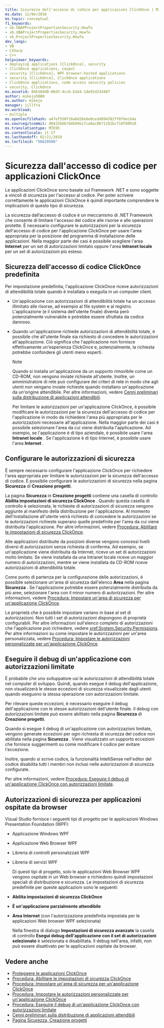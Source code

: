 ```yaml
---
title: Sicurezza dall'accesso di codice per applicazioni ClickOnce | Microsoft Docs
ms.date: 11/04/2016
ms.topic: conceptual
f1_keywords:
- vb.XBAPProjectPropertiesSecurity.HowTo
- vb.XBAProjectPropertiesSecurity.HowTo
- vb.ProjectPropertiesSecurity.HowTo
dev_langs:
- VB
- CSharp
- C++
helpviewer_keywords:
- deploying applications [ClickOnce], security
- ClickOnce applications, caspol
- security [ClickOnce], WPF browser-hosted applications
- security [ClickOnce], ClickOnce applications
- ClickOnce applications, code access security policies
- security, ClickOnce
ms.assetid: 04b104d0-0bd3-4ccb-b164-1de92d234487
author: mikejo5000
ms.author: mikejo
manager: jillfra
ms.workload:
- multiple
ms.openlocfilehash: a47ef550f18a0d26e6e0cea9894382ff8fdecb4a
ms.sourcegitcommit: d0425b6b7d4b99e17ca6ac0671282bc718f80910
ms.translationtype: MTE95
ms.contentlocale: it-IT
ms.lasthandoff: 02/21/2019
ms.locfileid: "56629508"
---
```

# <a name="code-access-security-for-clickonce-applications"></a>Sicurezza dall'accesso di codice per applicazioni ClickOnce
Le applicazioni ClickOnce sono basate sul Framework .NET e sono soggette a vincoli di sicurezza per l'accesso al codice. Per poter scrivere correttamente le applicazioni ClickOnce è quindi importante comprendere le implicazioni di questo tipo di sicurezza.

 La sicurezza dall’accesso di codice è un meccanismo di .NET Framework che consente di limitare l'accesso del codice alle risorse e alle operazioni protette. È necessario configurare le autorizzazioni per la sicurezza dell'accesso di codice per l'applicazione ClickOnce per usare l'area appropriata per la posizione del programma di installazione delle applicazioni. Nella maggior parte dei casi è possibile scegliere l'area **Internet** per un set di autorizzazioni limitato oppure l'area **Intranet locale** per un set di autorizzazioni più esteso.

## <a name="default-clickonce-code-access-security"></a>Sicurezza dell'accesso di codice ClickOnce predefinita
 Per impostazione predefinita, l'applicazione ClickOnce riceve autorizzazioni di attendibilità totale quando è installata o eseguita in un computer client.

- Un'applicazione con autorizzazioni di attendibilità totale ha un accesso illimitato alle risorse, ad esempio al file system e al registro. L'applicazione (e il sistema dell'utente finale) diventa però potenzialmente vulnerabile e potrebbe essere sfruttata da codice dannoso.

- Quando un'applicazione richiede autorizzazioni di attendibilità totale, è possibile che all'utente finale sia richiesto di concedere le autorizzazioni all'applicazione. Ciò significa che l'applicazione non fornisce effettivamente un'esperienza ClickOnce e, potenzialmente, la richiesta potrebbe confondere gli utenti meno esperti.

  > [!NOTE]
  >  Quando si installa un'applicazione da un supporto rimovibile come un CD-ROM, non vengono inviate richieste all'utente. Inoltre, un amministratore di rete può configurare dei criteri di rete in modo che agli utenti non vengano inviate richieste quando installano un'applicazione da un'origine attendibile. Per altre informazioni, vedere [Cenni preliminari sulla distribuzione di applicazioni attendibili](../deployment/trusted-application-deployment-overview.md).

  Per limitare le autorizzazioni per un'applicazione ClickOnce, è possibile modificare le autorizzazioni per la sicurezza dell'accesso di codice per l'applicazione in modo da richiedere l'area più appropriata per le autorizzazioni necessarie all'applicazione. Nella maggior parte dei casi è possibile selezionare l'area da cui viene distribuita l'applicazione. Ad esempio, se l'applicazione è di tipo aziendale, è possibile usare l'area **Intranet locale** . Se l'applicazione è di tipo Internet, è possibile usare l'area **Internet** .

## <a name="configure-security-permissions"></a>Configurare le autorizzazioni di sicurezza
 È sempre necessario configurare l'applicazione ClickOnce per richiedere l'area appropriata per limitare le autorizzazioni per la sicurezza dell'accesso di codice. È possibile configurare le autorizzazioni di sicurezza nella pagina **Sicurezza** di **Creazione progetti**.

 La pagina **Sicurezza** in **Creazione progetti** contiene una casella di controllo **Abilita impostazioni di sicurezza ClickOnce** . Quando questa casella di controllo è selezionata, le richieste di autorizzazioni di sicurezza vengono aggiunte al manifesto della distribuzione per l'applicazione. Al momento dell'installazione all'utente verrà richiesto di concedere le autorizzazioni se le autorizzazioni richieste superano quelle predefinite per l'area da cui viene distribuita l'applicazione. Per altre informazioni, vedere [Procedura: Abilitare le impostazioni di sicurezza ClickOnce](../deployment/how-to-enable-clickonce-security-settings.md).

 Alle applicazioni distribuite da posizioni diverse vengono concessi livelli diversi di autorizzazioni senza richiesta di conferma. Ad esempio, se un'applicazione viene distribuita da Internet, riceve un set di autorizzazioni molto limitato. Se viene installata da una Intranet locale riceve un maggior numero di autorizzazioni, mentre se viene installata da CD-ROM riceve autorizzazioni di attendibilità totale.

 Come punto di partenza per la configurazione delle autorizzazioni, è possibile selezionare un'area di sicurezza dall'elenco **Area** nella pagina **Sicurezza** . Se l'applicazione potrebbe essere potenzialmente distribuita da più aree, selezionare l'area con il minor numero di autorizzazioni. Per altre informazioni, vedere [Procedura: Impostare un'area di sicurezza per un'applicazione ClickOnce](../deployment/how-to-set-a-security-zone-for-a-clickonce-application.md).

 Le proprietà che è possibile impostare variano in base al set di autorizzazioni. Non tutti i set di autorizzazioni dispongono di proprietà configurabili. Per altre informazioni sull'elenco completo di autorizzazioni che l'applicazione può richiedere, vedere <xref:System.Security.Permissions>. Per altre informazioni su come impostare le autorizzazioni per un'area personalizzata, vedere [Procedura: Impostare le autorizzazioni personalizzate per un'applicazione ClickOnce](../deployment/how-to-set-custom-permissions-for-a-clickonce-application.md).

## <a name="debug-an-application-that-has-restricted-permissions"></a>Eseguire il debug di un'applicazione con autorizzazioni limitate
 È probabile che uno sviluppatore usi le autorizzazioni di attendibilità totale nel computer di sviluppo. Quindi, quando esegue il debug dell'applicazione, non visualizzerà le stesse eccezioni di sicurezza visualizzate dagli utenti quando eseguono la stessa operazione con autorizzazioni limitate.

 Per rilevare queste eccezioni, è necessario eseguire il debug dell'applicazione con le stesse autorizzazioni dell'utente finale. Il debug con autorizzazioni limitate può essere abilitato nella pagina **Sicurezza** di **Creazione progetti**.

 Quando si esegue il debug di un'applicazione con autorizzazioni limitate, vengono generate eccezioni per ogni richiesta di sicurezza del codice non abilitata nella pagina **Sicurezza** . Viene visualizzato un supporto eccezioni che fornisce suggerimenti su come modificare il codice per evitare l'eccezione.

 Inoltre, quando si scrive codice, la funzionalità IntelliSense nell'editor del codice disabilita tutti i membri non inclusi nelle autorizzazioni di sicurezza configurate.

 Per altre informazioni, vedere [Procedura: Eseguire il debug di un'applicazione ClickOnce con autorizzazioni limitate](../deployment/how-to-debug-a-clickonce-application-with-restricted-permissions.md).

## <a name="security-permissions-for-browser-hosted-applications"></a>Autorizzazioni di sicurezza per applicazioni ospitate da browser
 Visual Studio fornisce i seguenti tipi di progetto per le applicazioni Windows Presentation Foundation (WPF):

- Applicazione Windows WPF

- Applicazione Web Browser WPF

- Libreria di controlli personalizzati WPF

- Libreria di servizi WPF

  Di questi tipi di progetto, solo le applicazioni Web Browser WPF vengono ospitate in un Web browser e richiedono quindi impostazioni speciali di distribuzione e sicurezza. Le impostazioni di sicurezza predefinite per queste applicazioni sono le seguenti:

- **Abilita impostazioni di sicurezza ClickOnce**

- **È un'applicazione parzialmente attendibile**

- **Area Internet** (con l'autorizzazione predefinita impostata per le applicazioni Web browser WPF selezionata)

  Nella finestra di dialogo **Impostazioni di sicurezza avanzate** la casella di controllo **Esegui debug dell'applicazione con il set di autorizzazioni selezionato** è selezionata e disabilitata. Il debug nell'area, infatti, non può essere disattivato per le applicazioni ospitate da browser.

## <a name="see-also"></a>Vedere anche
- [Proteggere le applicazioni ClickOnce](../deployment/securing-clickonce-applications.md)
- [Procedura: Abilitare le impostazioni di sicurezza ClickOnce](../deployment/how-to-enable-clickonce-security-settings.md)
- [Procedura: Impostare un'area di sicurezza per un'applicazione ClickOnce](../deployment/how-to-set-a-security-zone-for-a-clickonce-application.md)
- [Procedura: Impostare le autorizzazioni personalizzate per un'applicazione ClickOnce](../deployment/how-to-set-custom-permissions-for-a-clickonce-application.md)
- [Procedura: Eseguire il debug di un'applicazione ClickOnce con autorizzazioni limitate](../deployment/how-to-debug-a-clickonce-application-with-restricted-permissions.md)
- [Cenni preliminari sulla distribuzione di applicazioni attendibili](../deployment/trusted-application-deployment-overview.md)
- [Pagina Sicurezza, Creazione progetti](../ide/reference/security-page-project-designer.md)